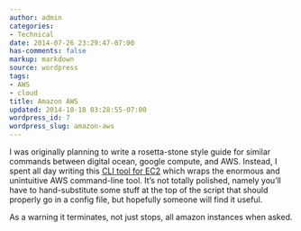 ```yaml
---
author: admin
categories:
- Technical
date: 2014-07-26 23:29:47-07:00
has-comments: false
markup: markdown
source: wordpress
tags:
- AWS
- cloud
title: Amazon AWS
updated: 2014-10-18 03:28:55-07:00
wordpress_id: 7
wordpress_slug: amazon-aws
---
```

I was originally planning to write a rosetta-stone style guide for similar commands between digital ocean, google compute, and AWS. Instead, I spent all day writing this [CLI tool for EC2](https://github.com/vanceza/ec2-cli) which wraps the enormous and unintuitive AWS command-line tool. It’s not totally polished, namely you’ll have to hand-substitute some stuff at the top of the script that should properly go in a config file, but hopefully someone will find it useful.

As a warning it terminates, not just stops, all amazon instances when asked.

